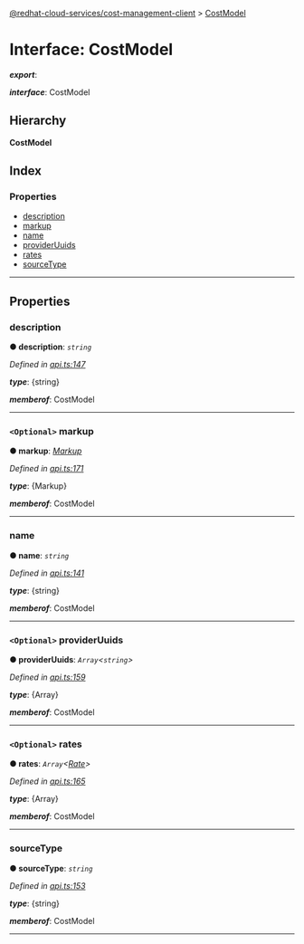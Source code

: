 [@redhat-cloud-services/cost-management-client](../README.md) > [CostModel](../interfaces/costmodel.md)

# Interface: CostModel

*__export__*: 

*__interface__*: CostModel

## Hierarchy

**CostModel**

## Index

### Properties

* [description](costmodel.md#description)
* [markup](costmodel.md#markup)
* [name](costmodel.md#name)
* [providerUuids](costmodel.md#provideruuids)
* [rates](costmodel.md#rates)
* [sourceType](costmodel.md#sourcetype)

---

## Properties

<a id="description"></a>

###  description

**● description**: *`string`*

*Defined in [api.ts:147](https://github.com/RedHatInsights/javascript-clients/blob/master/packages/cost-management/api.ts#L147)*

*__type__*: {string}

*__memberof__*: CostModel

___
<a id="markup"></a>

### `<Optional>` markup

**● markup**: *[Markup](../modules/markup.md)*

*Defined in [api.ts:171](https://github.com/RedHatInsights/javascript-clients/blob/master/packages/cost-management/api.ts#L171)*

*__type__*: {Markup}

*__memberof__*: CostModel

___
<a id="name"></a>

###  name

**● name**: *`string`*

*Defined in [api.ts:141](https://github.com/RedHatInsights/javascript-clients/blob/master/packages/cost-management/api.ts#L141)*

*__type__*: {string}

*__memberof__*: CostModel

___
<a id="provideruuids"></a>

### `<Optional>` providerUuids

**● providerUuids**: *`Array`<`string`>*

*Defined in [api.ts:159](https://github.com/RedHatInsights/javascript-clients/blob/master/packages/cost-management/api.ts#L159)*

*__type__*: {Array}

*__memberof__*: CostModel

___
<a id="rates"></a>

### `<Optional>` rates

**● rates**: *`Array`<[Rate](rate.md)>*

*Defined in [api.ts:165](https://github.com/RedHatInsights/javascript-clients/blob/master/packages/cost-management/api.ts#L165)*

*__type__*: {Array}

*__memberof__*: CostModel

___
<a id="sourcetype"></a>

###  sourceType

**● sourceType**: *`string`*

*Defined in [api.ts:153](https://github.com/RedHatInsights/javascript-clients/blob/master/packages/cost-management/api.ts#L153)*

*__type__*: {string}

*__memberof__*: CostModel

___

